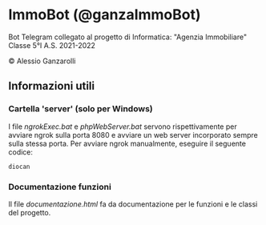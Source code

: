 # ImmoBot (@ganzaImmoBot)

Bot Telegram collegato al progetto di Informatica: "Agenzia Immobiliare"
Classe 5°I
A.S. 2021-2022

© Alessio Ganzarolli

## Informazioni utili

### Cartella 'server' (solo per Windows)

I file *ngrokExec.bat* e *phpWebServer.bat* servono rispettivamente per avviare ngrok sulla porta 8080 e avviare un web server incorporato sempre sulla stessa porta.
Per avviare ngrok manualmente, eseguire il seguente codice:

`diocan`

### Documentazione funzioni

Il file *documentazione.html* fa da documentazione per le funzioni e le classi del progetto.